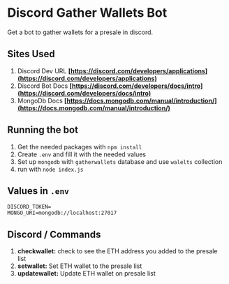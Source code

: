 # Discord Gather Wallets Bot
Get a bot to gather wallets for a presale in discord.

## Sites Used
1. Discord Dev URL **[https://discord.com/developers/applications](https://discord.com/developers/applications)**
2. Discord Bot Docs **[https://discord.com/developers/docs/intro](https://discord.com/developers/docs/intro)**
3. MongoDb Docs **[https://docs.mongodb.com/manual/introduction/](https://docs.mongodb.com/manual/introduction/)**

## Running the bot
1. Get the needed packages with `npm install`
2. Create `.env` and fill it with the needed values
3. Set up `mongodb` with `gatherwallets` database and use `walelts` collection
4. run with `node index.js`

## Values in `.env`
```
DISCORD_TOKEN=
MONGO_URI=mongodb://localhost:27017
```

## Discord / Commands
1. **checkwallet:** check to see the ETH address you added to the presale list
2. **setwallet:** Set ETH wallet to the presale list
3. **updatewallet:** Update ETH wallet on presale list